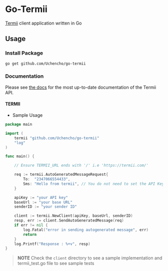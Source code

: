 # Go-Termii

[Termii](https://developers.termii.com/) client application written in Go

## Usage

### Install Package

```bash
go get github.com/Uchencho/go-termii
```

### Documentation

Please see [the docs](https://developers.termii.com/) for the most up-to-date documentation of the Termii API.

#### TERMII

- Sample Usage

```go
package main

import (
    termii "github.com/Uchencho/go-termii"
    "log"
)

func main() {

    // Ensure TERMII_URL ends with '/' i.e 'https://termii.com/'

    req := termii.AutoGeneratedMessageRequest{
        To:  "2347066554433",
        Sms: "Hello from termii", // You do not need to set the API Key in this request struct
    }

    apiKey := "your API key"
    baseUrl := "your base URL"
    senderID := "your sender ID"

    client := termii.NewClient(apiKey, baseUrl, senderID)
    resp, err := client.SendAutoGeneratedMessage(req)
    if err != nil {
        log.Fatal("error in sending autogenerated message", err)
        return
    }
    log.Printf("Response : %+v", resp)
}

```

> **NOTE**
> Check the `client` directory to see a sample implementation and termii_test.go file to see sample tests
